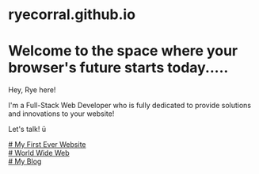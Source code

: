 # ryecorral.github.io
<html>
<body>
<h1><b>
Welcome to the space where your browser's future starts today.....
 </b></h1>
<p>Hey, Rye here!

I'm a Full-Stack Web Developer who is fully dedicated to provide solutions and innovations to your website! 
 
Let's talk! ü
  
</p>
<dt>
<a href="https://ryecorral.github.io/My1stWebSite"># My First Ever Website</a>
</dt>
<dt>
<a href="https://ryecorral.github.io//WorldWideWeb"># World Wide Web</a>
</dt>
<dt>
<a href="https://ryecorral.github.io/Home"># My Blog</a>
</dt>
</body>
</html>
